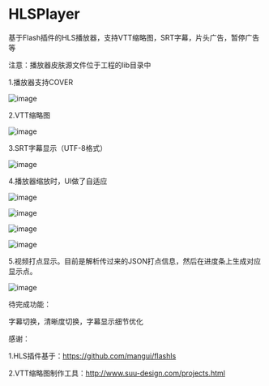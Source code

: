 # HLSPlayer
基于Flash插件的HLS播放器，支持VTT缩略图，SRT字幕，片头广告，暂停广告等


注意：播放器皮肤源文件位于工程的lib目录中


1.播放器支持COVER


![image](https://github.com/luojianghong/HLSPlayer/blob/master/shots/shot05.png?raw=true)


2.VTT缩略图


![image](https://github.com/luojianghong/HLSPlayer/blob/master/shots/shot06.png?raw=true)


3.SRT字幕显示（UTF-8格式）


![image](https://github.com/luojianghong/HLSPlayer/blob/master/shots/shot07.png?raw=true)


4.播放器缩放时，UI做了自适应


![image](https://github.com/luojianghong/HLSPlayer/blob/master/shots/shot01.png?raw=true)


![image](https://github.com/luojianghong/HLSPlayer/blob/master/shots/shot02.png?raw=true)


![image](https://github.com/luojianghong/HLSPlayer/blob/master/shots/shot03.png?raw=true)


![image](https://github.com/luojianghong/HLSPlayer/blob/master/shots/shot04.png?raw=true)



5.视频打点显示。目前是解析传过来的JSON打点信息，然后在进度条上生成对应显示点。


![image](https://github.com/luojianghong/HLSPlayer/blob/master/shots/shot08.png?raw=true)



待完成功能：


字幕切换，清晰度切换，字幕显示细节优化


感谢：


1.HLS插件基于：https://github.com/mangui/flashls


2.VTT缩略图制作工具：http://www.suu-design.com/projects.html
